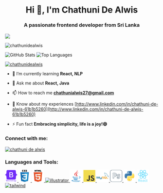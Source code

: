 <h1 align="center">Hi 👋, I'm Chathuni De Alwis</h1>
<h3 align="center">A passionate frontend developer from Sri Lanka</h3>



<img align="center" height="500" src="https://i.pinimg.com/originals/79/9e/0d/799e0d7779f6ea6c3a89885ff60c55af.gif"  />

<p align="left"> <img src="https://komarev.com/ghpvc/?username=chathunidealwis&label=Profile%20views&color=0e75b6&style=flat" alt="chathunidealwis" /> </p>
<div align="left">
  <img src="https://github-readme-stats.vercel.app/api?username=chathunidealwis&show_icons=true&locale=en&hide_title=false&hide_rank=false&include_all_commits=true&count_private=true&disable_animations=false&theme=dracula&hide_border=false" height="170" alt="GitHub Stats"  />
  <img src="https://github-readme-stats.vercel.app/api/top-langs?username=chathunidealwis&locale=en&hide_title=false&layout=compact&card_width=320&langs_count=5&theme=dracula&hide_border=false" height="170" alt="Top Languages"  />
</div>



<p align="left"> <a href="https://github.com/ryo-ma/github-profile-trophy"><img src="https://github-profile-trophy.vercel.app/?username=chathunidealwis" alt="chathunidealwis" /></a> </p>

- 🌱 I’m currently learning **React, NLP**

- 💬 Ask me about **React, Java**

- 📫 How to reach me **chathunialwis27@gmail.com**

- 📄 Know about my experiences [http://www.linkedin.com/in/chathuni-de-alwis-61b1b5260](http://www.linkedin.com/in/chathuni-de-alwis-61b1b5260)

- ⚡ Fun fact **Embracing simplicity, life is a joy!😄**

<h3 align="left">Connect with me:</h3>
<p align="left">
<a href="https://linkedin.com/in/chathuni de alwis" target="blank"><img align="center" src="https://raw.githubusercontent.com/rahuldkjain/github-profile-readme-generator/master/src/images/icons/Social/linked-in-alt.svg" alt="chathuni de alwis" height="30" width="40" /></a>
</p>

<h3 align="left">Languages and Tools:</h3>
<p align="left"> <a href="https://getbootstrap.com" target="_blank" rel="noreferrer"> <img src="https://raw.githubusercontent.com/devicons/devicon/master/icons/bootstrap/bootstrap-plain-wordmark.svg" alt="bootstrap" width="40" height="40"/> </a> <a href="https://www.w3schools.com/css/" target="_blank" rel="noreferrer"> <img src="https://raw.githubusercontent.com/devicons/devicon/master/icons/css3/css3-original-wordmark.svg" alt="css3" width="40" height="40"/> </a> <a href="https://www.w3.org/html/" target="_blank" rel="noreferrer"> <img src="https://raw.githubusercontent.com/devicons/devicon/master/icons/html5/html5-original-wordmark.svg" alt="html5" width="40" height="40"/> </a> <a href="https://www.adobe.com/in/products/illustrator.html" target="_blank" rel="noreferrer"> <img src="https://www.vectorlogo.zone/logos/adobe_illustrator/adobe_illustrator-icon.svg" alt="illustrator" width="40" height="40"/> </a> <a href="https://www.java.com" target="_blank" rel="noreferrer"> <img src="https://raw.githubusercontent.com/devicons/devicon/master/icons/java/java-original.svg" alt="java" width="40" height="40"/> </a> <a href="https://developer.mozilla.org/en-US/docs/Web/JavaScript" target="_blank" rel="noreferrer"> <img src="https://raw.githubusercontent.com/devicons/devicon/master/icons/javascript/javascript-original.svg" alt="javascript" width="40" height="40"/> </a> <a href="https://www.mysql.com/" target="_blank" rel="noreferrer"> <img src="https://raw.githubusercontent.com/devicons/devicon/master/icons/mysql/mysql-original-wordmark.svg" alt="mysql" width="40" height="40"/> </a> <a href="https://www.photoshop.com/en" target="_blank" rel="noreferrer"> <img src="https://raw.githubusercontent.com/devicons/devicon/master/icons/photoshop/photoshop-line.svg" alt="photoshop" width="40" height="40"/> </a> <a href="https://www.python.org" target="_blank" rel="noreferrer"> <img src="https://raw.githubusercontent.com/devicons/devicon/master/icons/python/python-original.svg" alt="python" width="40" height="40"/> </a> <a href="https://reactjs.org/" target="_blank" rel="noreferrer"> <img src="https://raw.githubusercontent.com/devicons/devicon/master/icons/react/react-original-wordmark.svg" alt="react" width="40" height="40"/> </a> <a href="https://tailwindcss.com/" target="_blank" rel="noreferrer"> <img src="https://www.vectorlogo.zone/logos/tailwindcss/tailwindcss-icon.svg" alt="tailwind" width="40" height="40"/> </a> </p>



